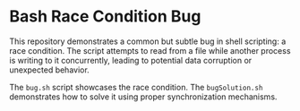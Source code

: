 # Bash Race Condition Bug

This repository demonstrates a common but subtle bug in shell scripting: a race condition. The script attempts to read from a file while another process is writing to it concurrently, leading to potential data corruption or unexpected behavior.

The `bug.sh` script showcases the race condition. The `bugSolution.sh` demonstrates how to solve it using proper synchronization mechanisms.